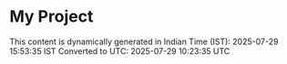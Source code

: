 # My Project

This content is dynamically generated in Indian Time (IST): 2025-07-29 15:53:35 IST
Converted to UTC: 2025-07-29 10:23:35 UTC
